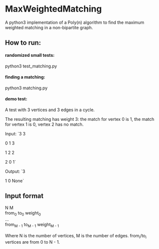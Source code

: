 # MaxWeightedMatching
A python3 implementation of a Poly(n) algorithm to find the maximum weighted matching in a non-bipartite graph.

## How to run:
#### randomized small tests:
python3 test_matching.py
#### finding a matching:
python3 matching.py
#### demo test:
A test with 3 vertices and 3 edges in a cycle.

The resulting matching has weight 3: the match for vertex 0 is 1, the match for vertex 1 is 0, vertex 2 has no match.

Input:
`3 3

0 1 3

1 2 2

2 0 1`

Output:
`3

1 0 None`


## Input format
N M  
from<sub>0</sub> to<sub>0</sub> weight<sub>0</sub>  
...  
from<sub>M - 1</sub> to<sub>M - 1</sub> weight<sub>M - 1</sub>  
<EOF>  
Where N is the number of vertices, M is the number of edges. from<sub>i</sub>/to<sub>i</sub> vertices are from 0 to N - 1. 
